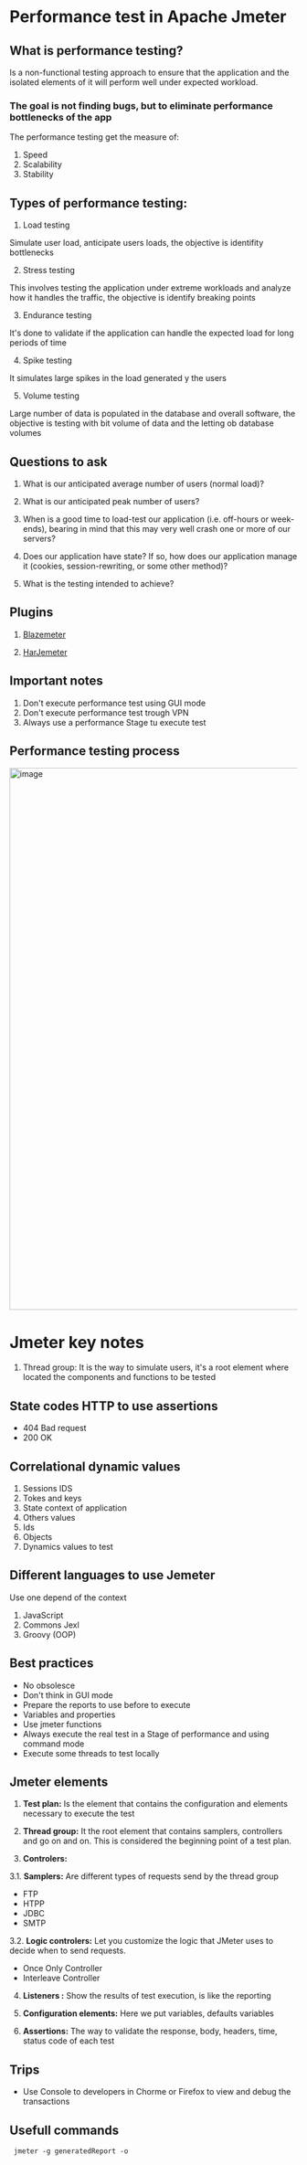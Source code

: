 # Performance test in Apache Jmeter

## What is performance testing?

Is a non-functional testing approach to ensure that the application and the isolated elements of it will perform well under expected workload. 

### The goal is not finding bugs, but to eliminate performance bottlenecks of the app 

The performance testing get the measure of: 

1. Speed
2. Scalability  
3. Stability 

## Types of performance testing: 

1. Load testing 

Simulate user load, anticipate users loads, the objective is identifity bottlenecks 

2. Stress testing 

This involves testing the application under extreme workloads and analyze how it handles the traffic, the objective is identify breaking points   

3. Endurance testing 

It's done to validate if the application can handle the expected load for long periods of time

4. Spike testing

It simulates large spikes in the load generated y the users 

5. Volume testing 

Large number of data is populated in the database and overall software, the objective is testing with bit volume of data and the letting ob database volumes 

## Questions to ask

1. What is our anticipated average number of users (normal load)?

2. What is our anticipated peak number of users?

3. When is a good time to load-test our application (i.e. off-hours or week-ends), bearing in mind that this may very well crash one or more of our servers?

4. Does our application have state? If so, how does our application manage it (cookies, session-rewriting, or some other method)?

5. What is the testing intended to achieve?

## Plugins

1. [Blazemeter](https://chrome.google.com/webstore/detail/blazemeter-the-continuous/mbopgmdnpcbohhpnfglgohlbhfongabi)

2. [HarJemeter](https://chrome.google.com/webstore/detail/blazemeter-the-continuous/mbopgmdnpcbohhpnfglgohlbhfongabi)

## Important notes

1. Don't execute performance test using GUI mode
2. Don't execute performance test trough VPN
3. Always use a performance Stage tu execute test

## Performance testing process

<img width="949" alt="image" src="https://user-images.githubusercontent.com/8729953/190224197-b4c95876-5a9c-4961-9ee2-d207d4f8689d.png">

# Jmeter key notes

1. Thread group: It is the way to simulate users, it's a root element where located the components and functions to be tested 

## State codes HTTP to use assertions

* 404 Bad request
* 200 OK
 
## Correlational dynamic values

1. Sessions IDS
2. Tokes and keys
3. State context of application
3. Others values
  1. Ids
  2. Objects
  3. Dynamics values to test

## Different languages to use Jemeter

Use one depend of the context

1. JavaScript
2. Commons Jexl
3. Groovy (OOP)

## Best practices

* No obsolesce
* Don't think in GUI mode
* Prepare the reports to use before to execute
* Variables and properties
* Use jmeter functions
* Always execute the real test in a Stage of performance and using command mode
* Execute some threads to test locally

## Jmeter elements 

1. **Test plan:**  Is the element that contains the configuration and elements necessary to execute the test

2. **Thread group:** It the root element that contains samplers, controllers and go on and on. This is considered the beginning point of a test plan.

3. **Controlers:**
 
 3.1. **Samplers:** Are different types of requests send by the thread group

   - FTP
   - HTPP
   - JDBC 
   - SMTP 
   
 3.2. **Logic controlers:** Let you customize the logic that JMeter uses to decide when to send requests.
 
  - Once Only Controller
  - Interleave Controller 
  
4. **Listeners :** Show the results of test execution, is like the reporting

5. **Configuration elements:** Here we put variables, defaults variables 

5. **Assertions:** The way to validate the response, body, headers, time, status code of each test


## Trips

- Use Console to developers in Chorme or Firefox to view and debug the transactions

## Usefull commands

<code> jmeter -g generatedReport -o </code>
